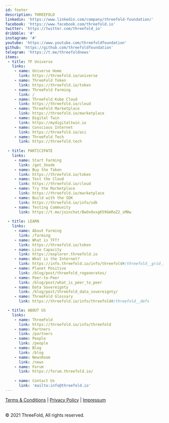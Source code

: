 ```yaml
---
id: footer
description: THREEFOLD
linkedin: 'https://www.linkedin.com/company/threefold-foundation/'
facebook: 'https://www.facebook.com/threefold.io'
twitter: 'https://twitter.com/threefold_io'
dribbble: '#'
instagram: '#'
youtube: 'https://www.youtube.com/threefoldfoundation'
github: 'https://github.com/threefoldfoundation'
telegram: 'https://t.me/threefoldnews'
items:
 - title: TF Universe
   links:
    - name: Universe Home
      link: https://threefold.io/universe
    - name: ThreeFold Token
      link: https://threefold.io/token
    - name: ThreeFold Farming
      link: /
    - name: ThreeFold Kube Cloud
      link: https://threefold.io/cloud
    - name: ThreeFold Marketplace
      link: https://threefold.io/marketplace
    - name: Digital Twin
      link: https://mydigitaltwin.io
    - name: Conscious Internet
      link: https://threefold.io/aci
    - name: ThreeFold Tech
      link: https://threefold.tech
  
 - title: PARTICIPATE
   links:
    - name: Start Farming
      link: /get_3node
    - name: Buy the Token
      link: https://threefold.io/token
    - name: Test the Cloud
      link: https://threefold.io/cloud
    - name: Try the Marketplace
      link: https://threefold.io/marketplace
    - name: Build with the SDK
      link: https://threefold.io/info/sdk
    - name: Testing Community
      link: https://t.me/joinchat/BwOvOxxgK59GmRoZ2_sM0w
 
 - title: LEARN
   links:
    - name: About Farming
      link: /farming
    - name: What is TFT?
      link: https://threefold.io/token
    - name: Live Capacity
      link: https://explorer.threefold.io
    - name: What is the Internet?
      link: https://info.threefold.io/info/threefold#/threefold__grid_intro
    - name: Planet Positive
      link: /blog/post/threefold_regenerates/
    - name: Peer-to-Peer
      link: /blog/post/what_is_peer_to_peer
    - name: Data Sovereignty
      link: /blog/post/threefold_data_sovereignty/
    - name: ThreeFold Glossary
      link: https://threefold.io/info/threefold#/threefold__defs

 - title: ABOUT US
   links:
    - name: ThreeFold
      link: https://threefold.io/info/threefold
    - name: Partners
      link: /partners
    - name: People
      link: /people
    - name: Blog
      link: /blog
    - name: NewsRoom
      link: /news
    - name: Forum
      link: https://forum.threefold.io/
 
    - name: Contact Us
      link: 'mailto:info@threefold.io'
---
```


[Terms & Conditions](https://threefold.io/info/legal#/legal__terms_conditions_websites) | [Privacy Policy](https://threefold.io/info/legal#/legal__privacypolicy) | [Impressum]()

<br/>
&#xA9; 2021 ThreeFold, All rights reserved.